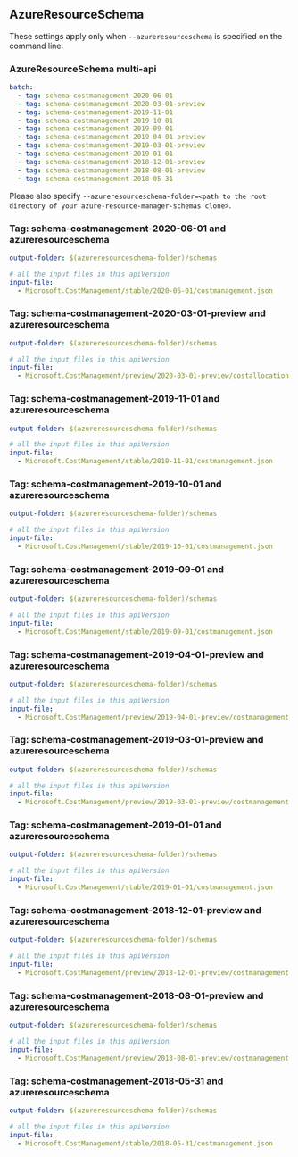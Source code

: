 ## AzureResourceSchema

These settings apply only when `--azureresourceschema` is specified on the command line.

### AzureResourceSchema multi-api

``` yaml $(azureresourceschema) && $(multiapi)
batch:
  - tag: schema-costmanagement-2020-06-01
  - tag: schema-costmanagement-2020-03-01-preview
  - tag: schema-costmanagement-2019-11-01
  - tag: schema-costmanagement-2019-10-01
  - tag: schema-costmanagement-2019-09-01
  - tag: schema-costmanagement-2019-04-01-preview
  - tag: schema-costmanagement-2019-03-01-preview
  - tag: schema-costmanagement-2019-01-01
  - tag: schema-costmanagement-2018-12-01-preview
  - tag: schema-costmanagement-2018-08-01-preview
  - tag: schema-costmanagement-2018-05-31

```

Please also specify `--azureresourceschema-folder=<path to the root directory of your azure-resource-manager-schemas clone>`.

### Tag: schema-costmanagement-2020-06-01 and azureresourceschema

``` yaml $(tag) == 'schema-costmanagement-2020-06-01' && $(azureresourceschema)
output-folder: $(azureresourceschema-folder)/schemas

# all the input files in this apiVersion
input-file:
  - Microsoft.CostManagement/stable/2020-06-01/costmanagement.json

```

### Tag: schema-costmanagement-2020-03-01-preview and azureresourceschema

``` yaml $(tag) == 'schema-costmanagement-2020-03-01-preview' && $(azureresourceschema)
output-folder: $(azureresourceschema-folder)/schemas

# all the input files in this apiVersion
input-file:
  - Microsoft.CostManagement/preview/2020-03-01-preview/costallocation.json

```

### Tag: schema-costmanagement-2019-11-01 and azureresourceschema

``` yaml $(tag) == 'schema-costmanagement-2019-11-01' && $(azureresourceschema)
output-folder: $(azureresourceschema-folder)/schemas

# all the input files in this apiVersion
input-file:
  - Microsoft.CostManagement/stable/2019-11-01/costmanagement.json

```

### Tag: schema-costmanagement-2019-10-01 and azureresourceschema

``` yaml $(tag) == 'schema-costmanagement-2019-10-01' && $(azureresourceschema)
output-folder: $(azureresourceschema-folder)/schemas

# all the input files in this apiVersion
input-file:
  - Microsoft.CostManagement/stable/2019-10-01/costmanagement.json

```

### Tag: schema-costmanagement-2019-09-01 and azureresourceschema

``` yaml $(tag) == 'schema-costmanagement-2019-09-01' && $(azureresourceschema)
output-folder: $(azureresourceschema-folder)/schemas

# all the input files in this apiVersion
input-file:
  - Microsoft.CostManagement/stable/2019-09-01/costmanagement.json

```

### Tag: schema-costmanagement-2019-04-01-preview and azureresourceschema

``` yaml $(tag) == 'schema-costmanagement-2019-04-01-preview' && $(azureresourceschema)
output-folder: $(azureresourceschema-folder)/schemas

# all the input files in this apiVersion
input-file:
  - Microsoft.CostManagement/preview/2019-04-01-preview/costmanagement.json

```

### Tag: schema-costmanagement-2019-03-01-preview and azureresourceschema

``` yaml $(tag) == 'schema-costmanagement-2019-03-01-preview' && $(azureresourceschema)
output-folder: $(azureresourceschema-folder)/schemas

# all the input files in this apiVersion
input-file:
  - Microsoft.CostManagement/preview/2019-03-01-preview/costmanagement.json

```

### Tag: schema-costmanagement-2019-01-01 and azureresourceschema

``` yaml $(tag) == 'schema-costmanagement-2019-01-01' && $(azureresourceschema)
output-folder: $(azureresourceschema-folder)/schemas

# all the input files in this apiVersion
input-file:
  - Microsoft.CostManagement/stable/2019-01-01/costmanagement.json

```

### Tag: schema-costmanagement-2018-12-01-preview and azureresourceschema

``` yaml $(tag) == 'schema-costmanagement-2018-12-01-preview' && $(azureresourceschema)
output-folder: $(azureresourceschema-folder)/schemas

# all the input files in this apiVersion
input-file:
  - Microsoft.CostManagement/preview/2018-12-01-preview/costmanagement.json

```

### Tag: schema-costmanagement-2018-08-01-preview and azureresourceschema

``` yaml $(tag) == 'schema-costmanagement-2018-08-01-preview' && $(azureresourceschema)
output-folder: $(azureresourceschema-folder)/schemas

# all the input files in this apiVersion
input-file:
  - Microsoft.CostManagement/preview/2018-08-01-preview/costmanagement.json

```

### Tag: schema-costmanagement-2018-05-31 and azureresourceschema

``` yaml $(tag) == 'schema-costmanagement-2018-05-31' && $(azureresourceschema)
output-folder: $(azureresourceschema-folder)/schemas

# all the input files in this apiVersion
input-file:
  - Microsoft.CostManagement/stable/2018-05-31/costmanagement.json

```
